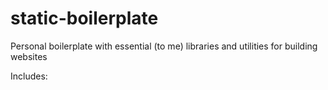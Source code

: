 # static-boilerplate

Personal boilerplate with essential (to me) libraries and utilities for building websites

Includes:

